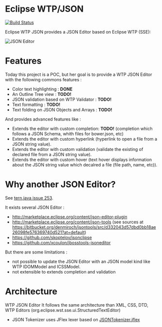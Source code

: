 # Eclipse WTP/JSON

[![Build Status](https://secure.travis-ci.org/angelozerr/eclipse-wtp-json.png)](http://travis-ci.org/angelozerr/eclipse-wtp-json)

Eclipse WTP JSON provides a JSON Editor based on Eclipse WTP (SSE):

![JSON Editor](https://github.com/angelozerr/eclipse-wtp-json/wiki/images/JSONEditorOverview.png)  

# Features

Today this project is a POC, but her goal is to provide a WTP JSON Editor with the following commons features :

- Color text highlighting : **DONE**
- An Outline Tree view : **TODO!**
- JSON validation based on WTP Validator : **TODO!**
- Text formatting : **TODO!**
- Text folding on JSON Objects and Arrays : **TODO!**

And provides advanced features like : 
 
 - Extends the editor with custom completion: **TODO!** (completion which follows a JSON Schema, whith files for bower.json, etc)
  - Extends the editor with custom hyperlink (hyperlink to open a file from a JSON string value).
  - Extends the editor with custom validation (validate the existing of declared file from a JSON string value).
- Extends the editor with custom hover (text hover displays information about the JSON string value which decalred a file (file path, name, etc)).

# Why another JSON Editor?

See [tern.java issue 253](https://github.com/angelozerr/tern.java/issues/253).

It exists several JSON Editor :

 - http://marketplace.eclipse.org/content/json-editor-plugin
 - http://marketplace.eclipse.org/content/json-tools (see sources at https://bitbucket.org/denmiroch/jsontools/src/d332043d57dbd0bb18ae26098fe576369740d521?at=default)
 - https://github.com/skoptelov/jsonclipse
 - https://github.com/xcoulon/jbosstools-jsoneditor

But there are some limitations : 

 - not possible to update the JSON Editor with an JSON model kind like WTP IDOMModel and ICSSModel.
 - not extensible to extends completion and validation

# Architecture 

WTP JSON Editor It follows the same architecture than XML, CSS, DTD, WTP Editors (org.eclipse.wst.sse.ui.StructuredTextEditor) 

 * JSON Tokenizer uses JFlex lexer based on [JSONTokenizer.jflex](https://github.com/angelozerr/eclipse-wtp-json/blob/master/core/org.eclipse.wst.json.core/Resource/parserTools/highlighting/JSONTokenizer.jflex)
 
 

